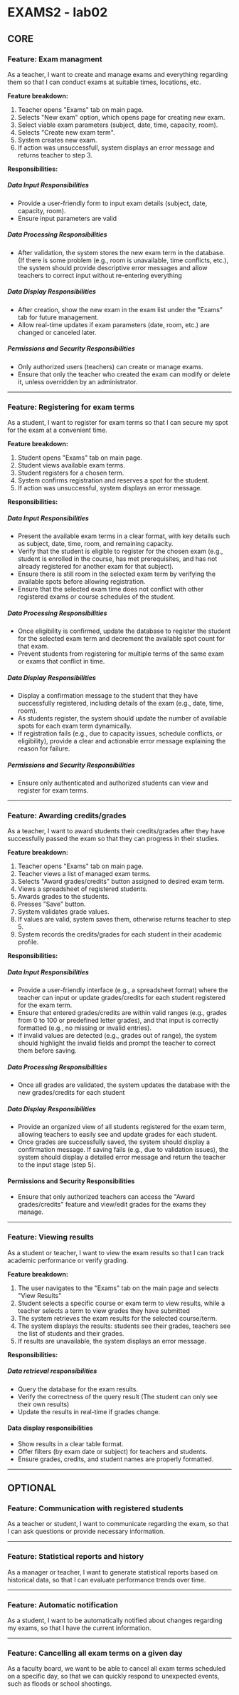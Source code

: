 # EXAMS2 - lab02

## CORE

### Feature: Exam managment
As a teacher, I want to create and manage exams and everything regarding them so that I can conduct exams at suitable times, locations, etc.

**Feature breakdown:**
1. Teacher opens "Exams" tab on main page.
1. Selects "New exam" option, which opens page for creating new exam.
1. Select viable exam parameters (subject, date, time, capacity, room).
1. Selects "Create new exam term".
1. System creates new exam.
1. If action was unsuccessfull, system displays an error message and returns teacher to step 3.
    
**Responsibilities:**

##### **Data Input Responsibilities**
- Provide a user-friendly form to input exam details (subject, date, capacity, room).
- Ensure input parameters are valid

##### **Data Processing Responsibilities**
- After validation, the system stores the new exam term in the database. (If there is some problem (e.g., room is unavailable, time conflicts, etc.), the system should provide descriptive error messages and allow teachers to correct input without re-entering everything


##### **Data Display Responsibilities**
- After creation, show the new exam in the exam list under the "Exams" tab for future management.
- Allow real-time updates if exam parameters (date, room, etc.) are changed or canceled later.


##### **Permissions and Security Responsibilities**
- Only authorized users (teachers) can create or manage exams.
- Ensure that only the teacher who created the exam can modify or delete it, unless overridden by an administrator.

---

### Feature: Registering for exam terms
As a student, I want to register for exam terms so that I can secure my spot for the exam at a convenient time.

**Feature breakdown:**
1. Student opens "Exams" tab on main page.
1. Student views available exam terms.
1. Student registers for a chosen term.
1. System confirms registration and reserves a spot for the student.
1. If action was unsuccessful, system displays an error message.

**Responsibilities:**

##### **Data Input Responsibilities**
- Present the available exam terms in a clear format, with key details such as subject, date, time, room, and remaining capacity.
- Verify that the student is eligible to register for the chosen exam (e.g., student is enrolled in the course, has met prerequisites, and has not already registered for another exam for that subject).
- Ensure there is still room in the selected exam term by verifying the available spots before allowing registration.
- Ensure that the selected exam time does not conflict with other registered exams or course schedules of the student.

##### **Data Processing Responsibilities**
- Once eligibility is confirmed, update the database to register the student for the selected exam term and decrement the available spot count for that exam.
- Prevent students from registering for multiple terms of the same exam or exams that conflict in time.

##### **Data Display Responsibilities**
- Display a confirmation message to the student that they have successfully registered, including details of the exam (e.g., date, time, room).
- As students register, the system should update the number of available spots for each exam term dynamically.
- If registration fails (e.g., due to capacity issues, schedule conflicts, or eligibility), provide a clear and actionable error message explaining the reason for failure.

##### **Permissions and Security Responsibilities**
- Ensure only authenticated and authorized students can view and register for exam terms.

---

### Feature: Awarding credits/grades
As a teacher, I want to award students their credits/grades after they have successfully passed the exam so that they can progress in their studies.

**Feature breakdown:**
1. Teacher opens "Exams" tab on main page.
1. Teacher views a list of managed exam terms.
1. Selects "Award grades/credits" button assigned to desired exam term.
1. Views a spreadsheet of registered students.
1. Awards grades to the students.
1. Presses "Save" button.
1. System validates grade values.
1. If values are valid, system saves them, otherwise returns teacher to step 5. 
1. System records the credits/grades for each student in their academic profile.

**Responsibilities:**

##### **Data Input Responsibilities**
- Provide a user-friendly interface (e.g., a spreadsheet format) where the teacher can input or update grades/credits for each student registered for the exam term.
- Ensure that entered grades/credits are within valid ranges (e.g., grades from 0 to 100 or predefined letter grades), and that input is correctly formatted (e.g., no missing or invalid entries).
- If invalid values are detected (e.g., grades out of range), the system should highlight the invalid fields and prompt the teacher to correct them before saving.

##### **Data Processing Responsibilities**
- Once all grades are validated, the system updates the database with the new grades/credits for each student

##### **Data Display Responsibilities**
- Provide an organized view of all students registered for the exam term, allowing teachers to easily see and update grades for each student.
- Once grades are successfully saved, the system should display a confirmation message. If saving fails (e.g., due to validation issues), the system should display a detailed error message and return the teacher to the input stage (step 5).

#### **Permissions and Security Responsibilities**
- Ensure that only authorized teachers can access the "Award grades/credits" feature and view/edit grades for the exams they manage.


---

### Feature: Viewing results
As a student or teacher, I want to view the exam results so that I can track academic performance or verify grading.

**Feature breakdown:**
1. The user navigates to the "Exams" tab on the main page and selects "View Results"
1. Student selects a specific course or exam term to view results, while a teacher selects a term to view grades they have submitted
1. The system retrieves the exam results for the selected course/term.
1. The system displays the results: students see their grades, teachers see the list of students and their grades.
1. If results are unavailable, the system displays an error message.

**Responsibilities:**

##### **Data retrieval responsibilities**
- Query the database for the exam results.
- Verify the correctness of the query result (The student can only see their own results)
- Update the results in real-time if grades change.

#### **Data display responsibilities**
- Show results in a clear table format.
- Offer filters (by exam date or subject) for teachers and students.
- Ensure grades, credits, and student names are properly formatted.

---

## OPTIONAL

### Feature: Communication with registered students
As a teacher or student, I want to communicate regarding the exam, so that I can ask questions or provide necessary information.

---

### Feature: Statistical reports and history
As a manager or teacher, I want to generate statistical reports based on historical data, so that I can evaluate performance trends over time.

---
### Feature: Automatic notification
As a student, I want to be automatically notified about changes regarding my exams, so that I have the current information.

---
### Feature: Cancelling all exam terms on a given day
As a faculty board, we want to be able to cancel all exam terms scheduled on a specific day, so that we can quickly respond to unexpected events, such as floods or school shootings.
